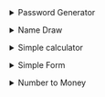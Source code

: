 <dl>
  <details>
    <summary>Password Generator</summary>

    * Language: C#
    * Info: Alphanumeric password generator.
  </details>
</dl>
<dl>
  <details>
    <summary>Name Draw</summary>

    * Language: Python
    * Info: Name draw, no raffled repeat.
  </details>
</dl>
<dl>
  <details>
    <summary>Simple calculator</summary>

    * Language: Go
    * Info: Simple calculator.
  </details>
</dl>
<dl>
  <details>
    <summary>Simple Form</summary>

    * Language: Dart
    * Info: Simple form created using only dart.
  </details>
</dl>
<dl>
  <details>
    <summary>Number to Money</summary>

    * Language: Javascript
    * Info: Simple number to money currency format.
  </details>
</dl>
